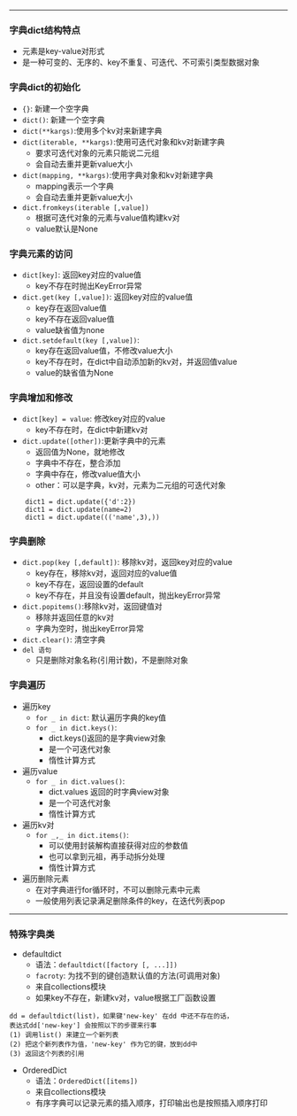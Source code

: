 ***
### 字典dict结构特点 ###
- 元素是key-value对形式
- 是一种可变的、无序的、key不重复、可迭代、不可索引类型数据对象

### 字典dict的初始化 ###
- `{}`: 新建一个空字典
- `dict()`: 新建一个空字典
- `dict(**kargs)`:使用多个kv对来新建字典
- `dict(iterable, **kargs)`:使用可迭代对象和kv对新建字典
    - 要求可迭代对象的元素只能说二元组
    - 会自动去重并更新value大小
- `dict(mapping, **kargs)`:使用字典对象和kv对新建字典
    - mapping表示一个字典
    - 会自动去重并更新value大小
- `dict.fromkeys(iterable [,value])`
    - 根据可迭代对象的元素与value值构建kv对
    - value默认是None

### 字典元素的访问 ###
- `dict[key]`: 返回key对应的value值
    - key不存在时抛出KeyError异常
- `dict.get(key [,value])`: 返回key对应的value值
    - key存在返回value值
    - key不存在返回value值
    - value缺省值为none
- `dict.setdefault(key [,value])`:
    - key存在返回value值，不修改value大小
    - key不存在时，在dict中自动添加新的kv对，并返回值value
    - value的缺省值为None

### 字典增加和修改 ###
- `dict[key] = value`: 修改key对应的value
    - key不存在时，在dict中新建kv对
- `dict.update([other])`:更新字典中的元素
    - 返回值为None，就地修改
    - 字典中不存在，整合添加
    - 字典中存在，修改value值大小
    - other：可以是字典，kv对，元素为二元组的可迭代对象
```
    dict1 = dict.update({'d':2})
    dict1 = dict.update(name=2)
    dict1 = dict.update((('name',3),))
```
### 字典删除 ###
- `dict.pop(key [,default])`: 移除kv对，返回key对应的value
    - key存在，移除kv对，返回对应的value值
    - key不存在，返回设置的default
    - key不存在，并且没有设置default，抛出keyError异常
- `dict.popitems()`:移除kv对，返回键值对
    - 移除并返回任意的kv对
    - 字典为空时，抛出keyError异常
- `dict.clear()`: 清空字典
- `del 语句`
    - 只是删除对象名称(引用计数)，不是删除对象

### 字典遍历 ###
- 遍历key
    - `for _ in dict`: 默认遍历字典的key值
    - `for _ in dict.keys()`: 
        - dict.keys()返回的是字典view对象
        - 是一个可迭代对象
        - 惰性计算方式
- 遍历value
    - `for _ in dict.values()`:
        - dict.values 返回的时字典view对象
        - 是一个可迭代对象
        - 惰性计算方式
- 遍历kv对
    - `for _,_ in dict.items()`:
        - 可以使用封装解构直接获得对应的参数值
        - 也可以拿到元祖，再手动拆分处理
        - 惰性计算方式
- 遍历删除元素
    - 在对字典进行for循环时，不可以删除元素中元素
    - 一般使用列表记录满足删除条件的key，在迭代列表pop

***
### 特殊字典类 ###
- defaultdict
    - 语法：`defaultdict([factory [, ...]])`
    - `facroty`: 为找不到的键创造默认值的方法(可调用对象)
    - 来自collections模块
    - 如果key不存在，新建kv对，value根据工厂函数设置
```
dd = defaultdict(list)，如果键'new-key' 在dd 中还不存在的话，
表达式dd['new-key'] 会按照以下的步骤来行事
(1) 调用list() 来建立一个新列表
(2) 把这个新列表作为值，'new-key' 作为它的键，放到dd中
(3) 返回这个列表的引用
```

- OrderedDict
    - 语法：`OrderedDict([items])`
    - 来自collections模块
    - 有序字典可以记录元素的插入顺序，打印输出也是按照插入顺序打印